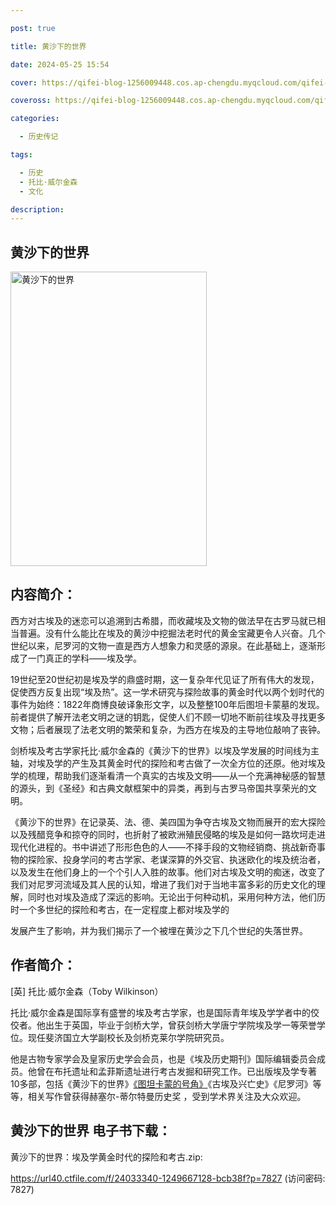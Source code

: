 ```yaml
---

post: true

title: 黄沙下的世界

date: 2024-05-25 15:54

cover: https://qifei-blog-1256009448.cos.ap-chengdu.myqcloud.com/qifei-blog/663ddd930ea9cb14039d34ff.jpg

coveross: https://qifei-blog-1256009448.cos.ap-chengdu.myqcloud.com/qifei-blog/663ddd930ea9cb14039d34ff.jpg

categories:

  - 历史传记

tags:

  - 历史
  - 托比·威尔金森
  - 文化

description:
---
```


##  黄沙下的世界

<img alt="黄沙下的世界 " class="aligncenter loading" data-was-processed="true" decoding="async" fetchpriority="high" height="471" src="https://qifei-blog-1256009448.cos.ap-chengdu.myqcloud.com/qifei-blog/663ddd930ea9cb14039d34ff.jpg" style="cursor: zoom-in;" width="314"/>

## 内容简介：

西方对古埃及的迷恋可以追溯到古希腊，而收藏埃及文物的做法早在古罗马就已相当普遍。没有什么能比在埃及的黄沙中挖掘法老时代的黄金宝藏更令人兴奋。几个世纪以来，尼罗河的文物一直是西方人想象力和灵感的源泉。在此基础上，逐渐形成了一门真正的学科——埃及学。

19世纪至20世纪初是埃及学的鼎盛时期，这一复杂年代见证了所有伟大的发现，促使西方反复出现“埃及热”。这一学术研究与探险故事的黄金时代以两个划时代的事件为始终：1822年商博良破译象形文字，以及整整100年后图坦卡蒙墓的发现。前者提供了解开法老文明之谜的钥匙，促使人们不顾一切地不断前往埃及寻找更多文物；后者展现了法老文明的繁荣和复杂，为西方在埃及的主导地位敲响了丧钟。

剑桥埃及考古学家托比·威尔金森的《黄沙下的世界》以埃及学发展的时间线为主轴，对埃及学的产生及其黄金时代的探险和考古做了一次全方位的还原。他对埃及学的梳理，帮助我们逐渐看清一个真实的古埃及文明——从一个充满神秘感的智慧的源头，到《圣经》和古典文献框架中的异类，再到与古罗马帝国共享荣光的文明。

《黄沙下的世界》在记录英、法、德、美四国为争夺古埃及文物而展开的宏大探险以及残醋竞争和掠夺的同时，也折射了被欧洲殖民侵略的埃及是如何一路坎坷走进现代化进程的。书中讲述了形形色色的人——不择手段的文物经销商、挑战新奇事物的探险家、投身学问的考古学家、老谋深算的外交官、执迷欧化的埃及统治者，以及发生在他们身上的一个个引人入胜的故事。他们对古埃及文明的痴迷，改变了我们对尼罗河流域及其人民的认知，增进了我们对于当地丰富多彩的历史文化的理解，同时也对埃及造成了深远的影响。无论出于何种动机，采用何种方法，他们历时一个多世纪的探险和考古，在一定程度上都对埃及学的

发展产生了影响，并为我们揭示了一个被埋在黄沙之下几个世纪的失落世界。

## 作者简介：

[英] 托比·威尔金森（Toby Wilkinson）

托比·威尔金森是国际享有盛誉的埃及考古学家，也是国际青年埃及学学者中的佼佼者。他出生于英国，毕业于剑桥大学，曾获剑桥大学唐宁学院埃及学一等荣誉学位。现任斐济国立大学副校长及剑桥克莱尔学院研究员。

他是古物专家学会及皇家历史学会会员，也是《埃及历史期刊》国际编辑委员会成员。他曾在布托遗址和孟菲斯遗址进行考古发掘和研究工作。已出版埃及学专著10多部，包括《黄沙下的世界》<a href="https://www.huibooks.com/23590.html">《图坦卡蒙的号角》</a>《古埃及兴亡史》《尼罗河》等等，相关写作曾获得赫塞尔-蒂尔特曼历史奖 ，受到学术界关注及大众欢迎。

## 黄沙下的世界 电子书下载：
黄沙下的世界：埃及学黄金时代的探险和考古.zip: 

https://url40.ctfile.com/f/24033340-1249667128-bcb38f?p=7827 (访问密码: 7827)
